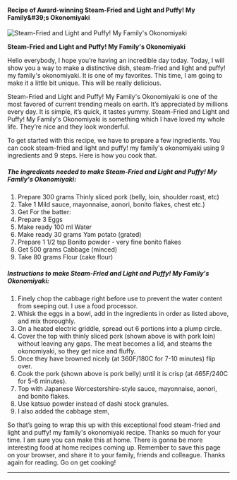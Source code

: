             

#### Recipe of Award-winning Steam-Fried and Light and Puffy! My Family&amp;#39;s Okonomiyaki

![Steam-Fried and Light and Puffy! My Family's Okonomiyaki](https://img-global.cpcdn.com/recipes/5847822590017536/751x532cq70/steam-fried-and-light-and-puffy-my-familys-okonomiyaki-recipe-main-photo.jpg)

**Steam-Fried and Light and Puffy! My Family's Okonomiyaki**

Hello everybody, I hope you’re having an incredible day today. Today, I will show you a way to make a distinctive dish, steam-fried and light and puffy! my family's okonomiyaki. It is one of my favorites. This time, I am going to make it a little bit unique. This will be really delicious.

Steam-Fried and Light and Puffy! My Family's Okonomiyaki is one of the most favored of current trending meals on earth. It’s appreciated by millions every day. It is simple, it’s quick, it tastes yummy. Steam-Fried and Light and Puffy! My Family's Okonomiyaki is something which I have loved my whole life. They’re nice and they look wonderful.

To get started with this recipe, we have to prepare a few ingredients. You can cook steam-fried and light and puffy! my family's okonomiyaki using 9 ingredients and 9 steps. Here is how you cook that.

##### The ingredients needed to make Steam-Fried and Light and Puffy! My Family's Okonomiyaki:

1.  Prepare 300 grams Thinly sliced pork (belly, loin, shoulder roast, etc)
2.  Take 1 Mild sauce, mayonnaise, aonori, bonito flakes, chest etc.)
3.  Get For the batter:
4.  Prepare 3 Eggs
5.  Make ready 100 ml Water
6.  Make ready 30 grams Yam potato (grated)
7.  Prepare 1 1/2 tsp Bonito powder - very fine bonito flakes
8.  Get 500 grams Cabbage (minced)
9.  Take 80 grams Flour (cake flour)

##### Instructions to make Steam-Fried and Light and Puffy! My Family's Okonomiyaki:

1.  Finely chop the cabbage right before use to prevent the water content from seeping out. I use a food processor.
2.  Whisk the eggs in a bowl, add in the ingredients in order as listed above, and mix thoroughly.
3.  On a heated electric griddle, spread out 6 portions into a plump circle.
4.  Cover the top with thinly sliced pork (shown above is with pork loin) without leaving any gaps. The meat becomes a lid, and steams the okonomiyaki, so they get nice and fluffy.
5.  Once they have browned nicely (at 360F/180C for 7-10 minutes) flip over.
6.  Cook the pork (shown above is pork belly) until it is crisp (at 465F/240C for 5-6 minutes).
7.  Top with Japanese Worcestershire-style sauce, mayonnaise, aonori, and bonito flakes.
8.  Use katsuo powder instead of dashi stock granules.
9.  I also added the cabbage stem,

So that’s going to wrap this up with this exceptional food steam-fried and light and puffy! my family's okonomiyaki recipe. Thanks so much for your time. I am sure you can make this at home. There is gonna be more interesting food at home recipes coming up. Remember to save this page on your browser, and share it to your family, friends and colleague. Thanks again for reading. Go on get cooking!

* * *